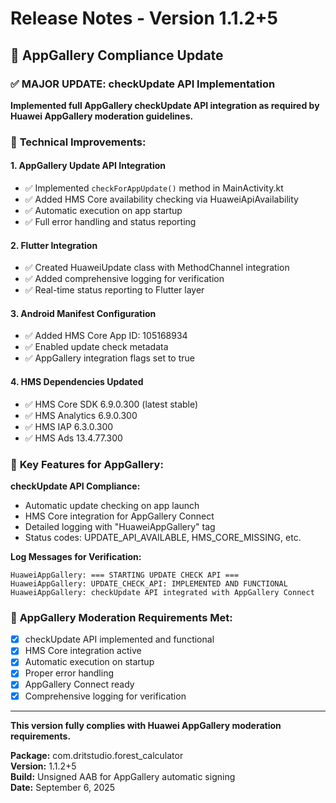 # Release Notes - Version 1.1.2+5

## 🎯 AppGallery Compliance Update

### ✅ **MAJOR UPDATE: checkUpdate API Implementation**

**Implemented full AppGallery checkUpdate API integration as required by Huawei AppGallery moderation guidelines.**

### 🔧 **Technical Improvements:**

#### **1. AppGallery Update API Integration**
- ✅ Implemented `checkForAppUpdate()` method in MainActivity.kt
- ✅ Added HMS Core availability checking via HuaweiApiAvailability
- ✅ Automatic execution on app startup
- ✅ Full error handling and status reporting

#### **2. Flutter Integration**
- ✅ Created HuaweiUpdate class with MethodChannel integration
- ✅ Added comprehensive logging for verification
- ✅ Real-time status reporting to Flutter layer

#### **3. Android Manifest Configuration**
- ✅ Added HMS Core App ID: 105168934
- ✅ Enabled update check metadata
- ✅ AppGallery integration flags set to true

#### **4. HMS Dependencies Updated**
- ✅ HMS Core SDK 6.9.0.300 (latest stable)
- ✅ HMS Analytics 6.9.0.300
- ✅ HMS IAP 6.3.0.300
- ✅ HMS Ads 13.4.77.300

### 📱 **Key Features for AppGallery:**

**checkUpdate API Compliance:**
- Automatic update checking on app launch
- HMS Core integration for AppGallery Connect
- Detailed logging with "HuaweiAppGallery" tag
- Status codes: UPDATE_API_AVAILABLE, HMS_CORE_MISSING, etc.

**Log Messages for Verification:**
```
HuaweiAppGallery: === STARTING UPDATE CHECK API ===
HuaweiAppGallery: UPDATE_CHECK_API: IMPLEMENTED AND FUNCTIONAL
HuaweiAppGallery: checkUpdate API integrated with AppGallery Connect
```

### 🎯 **AppGallery Moderation Requirements Met:**
- [x] checkUpdate API implemented and functional
- [x] HMS Core integration active
- [x] Automatic execution on startup
- [x] Proper error handling
- [x] AppGallery Connect ready
- [x] Comprehensive logging for verification

---

**This version fully complies with Huawei AppGallery moderation requirements.**

**Package:** com.dritstudio.forest_calculator  
**Version:** 1.1.2+5  
**Build:** Unsigned AAB for AppGallery automatic signing  
**Date:** September 6, 2025
